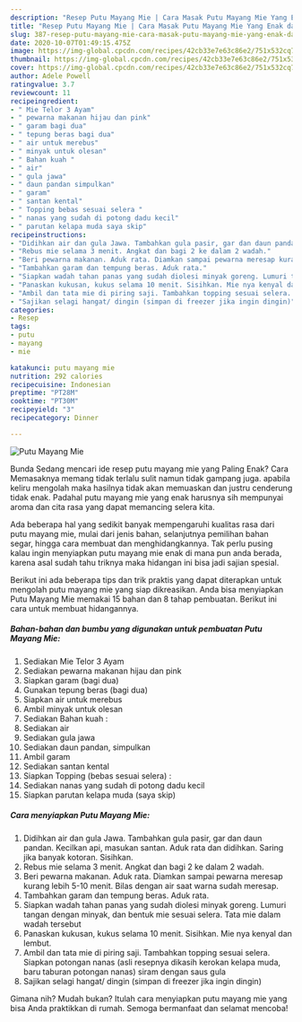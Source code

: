 ```yaml
---
description: "Resep Putu Mayang Mie | Cara Masak Putu Mayang Mie Yang Enak dan Simpel"
title: "Resep Putu Mayang Mie | Cara Masak Putu Mayang Mie Yang Enak dan Simpel"
slug: 387-resep-putu-mayang-mie-cara-masak-putu-mayang-mie-yang-enak-dan-simpel
date: 2020-10-07T01:49:15.475Z
image: https://img-global.cpcdn.com/recipes/42cb33e7e63c86e2/751x532cq70/putu-mayang-mie-foto-resep-utama.jpg
thumbnail: https://img-global.cpcdn.com/recipes/42cb33e7e63c86e2/751x532cq70/putu-mayang-mie-foto-resep-utama.jpg
cover: https://img-global.cpcdn.com/recipes/42cb33e7e63c86e2/751x532cq70/putu-mayang-mie-foto-resep-utama.jpg
author: Adele Powell
ratingvalue: 3.7
reviewcount: 11
recipeingredient:
- " Mie Telor 3 Ayam"
- " pewarna makanan hijau dan pink"
- " garam bagi dua"
- " tepung beras bagi dua"
- " air untuk merebus"
- " minyak untuk olesan"
- " Bahan kuah "
- " air"
- " gula jawa"
- " daun pandan simpulkan"
- " garam"
- " santan kental"
- " Topping bebas sesuai selera "
- " nanas yang sudah di potong dadu kecil"
- " parutan kelapa muda saya skip"
recipeinstructions:
- "Didihkan air dan gula Jawa. Tambahkan gula pasir, gar dan daun pandan. Kecilkan api, masukan santan. Aduk rata dan didihkan. Saring jika banyak kotoran. Sisihkan."
- "Rebus mie selama 3 menit. Angkat dan bagi 2 ke dalam 2 wadah."
- "Beri pewarna makanan. Aduk rata. Diamkan sampai pewarna meresap kurang lebih 5-10 menit. Bilas dengan air saat warna sudah meresap."
- "Tambahkan garam dan tempung beras. Aduk rata."
- "Siapkan wadah tahan panas yang sudah diolesi minyak goreng. Lumuri tangan dengan minyak, dan bentuk mie sesuai selera. Tata mie dalam wadah tersebut"
- "Panaskan kukusan, kukus selama 10 menit. Sisihkan. Mie nya kenyal dan lembut."
- "Ambil dan tata mie di piring saji. Tambahkan topping sesuai selera. Siapkan potongan nanas (asli resepnya dikasih kerokan kelapa muda, baru taburan potongan nanas) siram dengan saus gula"
- "Sajikan selagi hangat/ dingin (simpan di freezer jika ingin dingin)"
categories:
- Resep
tags:
- putu
- mayang
- mie

katakunci: putu mayang mie 
nutrition: 292 calories
recipecuisine: Indonesian
preptime: "PT28M"
cooktime: "PT30M"
recipeyield: "3"
recipecategory: Dinner

---
```



![Putu Mayang Mie](https://img-global.cpcdn.com/recipes/42cb33e7e63c86e2/751x532cq70/putu-mayang-mie-foto-resep-utama.jpg)

Bunda Sedang mencari ide resep putu mayang mie yang Paling Enak? Cara Memasaknya memang tidak terlalu sulit namun tidak gampang juga. apabila keliru mengolah maka hasilnya tidak akan memuaskan dan justru cenderung tidak enak. Padahal putu mayang mie yang enak harusnya sih mempunyai aroma dan cita rasa yang dapat memancing selera kita.

Ada beberapa hal yang sedikit banyak mempengaruhi kualitas rasa dari putu mayang mie, mulai dari jenis bahan, selanjutnya pemilihan bahan segar, hingga cara membuat dan menghidangkannya. Tak perlu pusing kalau ingin menyiapkan putu mayang mie enak di mana pun anda berada, karena asal sudah tahu triknya maka hidangan ini bisa jadi sajian spesial.




Berikut ini ada beberapa tips dan trik praktis yang dapat diterapkan untuk mengolah putu mayang mie yang siap dikreasikan. Anda bisa menyiapkan Putu Mayang Mie memakai 15 bahan dan 8 tahap pembuatan. Berikut ini cara untuk membuat hidangannya.

<!--inarticleads1-->

##### Bahan-bahan dan bumbu yang digunakan untuk pembuatan Putu Mayang Mie:

1. Sediakan  Mie Telor 3 Ayam
1. Sediakan  pewarna makanan hijau dan pink
1. Siapkan  garam (bagi dua)
1. Gunakan  tepung beras (bagi dua)
1. Siapkan  air untuk merebus
1. Ambil  minyak untuk olesan
1. Sediakan  Bahan kuah :
1. Sediakan  air
1. Sediakan  gula jawa
1. Sediakan  daun pandan, simpulkan
1. Ambil  garam
1. Sediakan  santan kental
1. Siapkan  Topping (bebas sesuai selera) :
1. Sediakan  nanas yang sudah di potong dadu kecil
1. Siapkan  parutan kelapa muda (saya skip)




<!--inarticleads2-->

##### Cara menyiapkan Putu Mayang Mie:

1. Didihkan air dan gula Jawa. Tambahkan gula pasir, gar dan daun pandan. Kecilkan api, masukan santan. Aduk rata dan didihkan. Saring jika banyak kotoran. Sisihkan.
1. Rebus mie selama 3 menit. Angkat dan bagi 2 ke dalam 2 wadah.
1. Beri pewarna makanan. Aduk rata. Diamkan sampai pewarna meresap kurang lebih 5-10 menit. Bilas dengan air saat warna sudah meresap.
1. Tambahkan garam dan tempung beras. Aduk rata.
1. Siapkan wadah tahan panas yang sudah diolesi minyak goreng. Lumuri tangan dengan minyak, dan bentuk mie sesuai selera. Tata mie dalam wadah tersebut
1. Panaskan kukusan, kukus selama 10 menit. Sisihkan. Mie nya kenyal dan lembut.
1. Ambil dan tata mie di piring saji. Tambahkan topping sesuai selera. Siapkan potongan nanas (asli resepnya dikasih kerokan kelapa muda, baru taburan potongan nanas) siram dengan saus gula
1. Sajikan selagi hangat/ dingin (simpan di freezer jika ingin dingin)




Gimana nih? Mudah bukan? Itulah cara menyiapkan putu mayang mie yang bisa Anda praktikkan di rumah. Semoga bermanfaat dan selamat mencoba!
